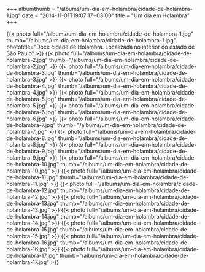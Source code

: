 +++
albumthumb = "/albums/um-dia-em-holambra/cidade-de-holambra-1.jpg"
date = "2014-11-01T19:07:17+03:00"
title = "Um dia em Holambra"
+++

{{< photo full="/albums/um-dia-em-holambra/cidade-de-holambra-1.jpg" thumb="/albums/um-dia-em-holambra/cidade-de-holambra-1.jpg" 
phototitle="Doce cidade de Holambra. Localizada no interior do estado de São Paulo" >}}
{{< photo full="/albums/um-dia-em-holambra/cidade-de-holambra-2.jpg" 
         thumb="/albums/um-dia-em-holambra/cidade-de-holambra-2.jpg"  >}}
{{< photo full="/albums/um-dia-em-holambra/cidade-de-holambra-3.jpg" 
         thumb="/albums/um-dia-em-holambra/cidade-de-holambra-3.jpg"  >}}
{{< photo full="/albums/um-dia-em-holambra/cidade-de-holambra-4.jpg" 
         thumb="/albums/um-dia-em-holambra/cidade-de-holambra-4.jpg"  >}}
{{< photo full="/albums/um-dia-em-holambra/cidade-de-holambra-5.jpg" 
         thumb="/albums/um-dia-em-holambra/cidade-de-holambra-5.jpg"  >}}
{{< photo full="/albums/um-dia-em-holambra/cidade-de-holambra-6.jpg" 
         thumb="/albums/um-dia-em-holambra/cidade-de-holambra-6.jpg"  >}}
{{< photo full="/albums/um-dia-em-holambra/cidade-de-holambra-7.jpg" 
         thumb="/albums/um-dia-em-holambra/cidade-de-holambra-7.jpg"  >}}
{{< photo full="/albums/um-dia-em-holambra/cidade-de-holambra-8.jpg" 
         thumb="/albums/um-dia-em-holambra/cidade-de-holambra-8.jpg"  >}}
{{< photo full="/albums/um-dia-em-holambra/cidade-de-holambra-9.jpg" 
         thumb="/albums/um-dia-em-holambra/cidade-de-holambra-9.jpg"  >}}
{{< photo full="/albums/um-dia-em-holambra/cidade-de-holambra-10.jpg" 
         thumb="/albums/um-dia-em-holambra/cidade-de-holambra-10.jpg"  >}}
{{< photo full="/albums/um-dia-em-holambra/cidade-de-holambra-11.jpg" 
         thumb="/albums/um-dia-em-holambra/cidade-de-holambra-11.jpg"  >}}
{{< photo full="/albums/um-dia-em-holambra/cidade-de-holambra-12.jpg" 
         thumb="/albums/um-dia-em-holambra/cidade-de-holambra-12.jpg"  >}}
{{< photo full="/albums/um-dia-em-holambra/cidade-de-holambra-13.jpg" 
         thumb="/albums/um-dia-em-holambra/cidade-de-holambra-13.jpg"  >}}
{{< photo full="/albums/um-dia-em-holambra/cidade-de-holambra-14.jpg" 
         thumb="/albums/um-dia-em-holambra/cidade-de-holambra-14.jpg"  >}}
{{< photo full="/albums/um-dia-em-holambra/cidade-de-holambra-15.jpg" 
         thumb="/albums/um-dia-em-holambra/cidade-de-holambra-15.jpg"  >}}
{{< photo full="/albums/um-dia-em-holambra/cidade-de-holambra-16.jpg" 
         thumb="/albums/um-dia-em-holambra/cidade-de-holambra-16.jpg"  >}}
{{< photo full="/albums/um-dia-em-holambra/cidade-de-holambra-17.jpg" 
         thumb="/albums/um-dia-em-holambra/cidade-de-holambra-17.jpg"  >}}